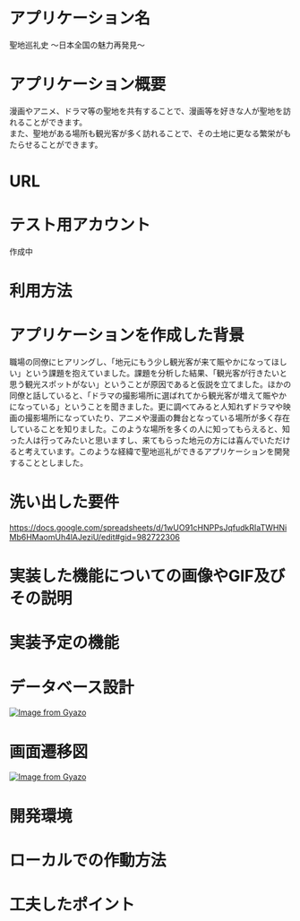 # アプリケーション名
聖地巡礼史 ～日本全国の魅力再発見～


# アプリケーション概要
漫画やアニメ、ドラマ等の聖地を共有することで、漫画等を好きな人が聖地を訪れることができます。<br>また、聖地がある場所も観光客が多く訪れることで、その土地に更なる繁栄がもたらせることができます。


# URL



# テスト用アカウント
作成中


# 利用方法


# アプリケーションを作成した背景
職場の同僚にヒアリングし、「地元にもう少し観光客が来て賑やかになってほしい」という課題を抱えていました。課題を分析した結果、「観光客が行きたいと思う観光スポットがない」ということが原因であると仮説を立てました。ほかの同僚と話していると、「ドラマの撮影場所に選ばれてから観光客が増えて賑やかになっている」ということを聞きました。更に調べてみると人知れずドラマや映画の撮影場所になっていたり、アニメや漫画の舞台となっている場所が多く存在していることを知りました。このような場所を多くの人に知ってもらえると、知った人は行ってみたいと思いますし、来てもらった地元の方には喜んでいただけると考えています。このような経緯で聖地巡礼ができるアプリケーションを開発することとしました。


# 洗い出した要件
https://docs.google.com/spreadsheets/d/1wUO91cHNPPsJqfudkRIaTWHNiMb6HMaomUh4lAJeziU/edit#gid=982722306


# 実装した機能についての画像やGIF及びその説明


# 実装予定の機能


# データベース設計
[![Image from Gyazo](https://i.gyazo.com/9dc48b38ad6acce14f5df626891fdadb.png)](https://gyazo.com/9dc48b38ad6acce14f5df626891fdadb)


# 画面遷移図
[![Image from Gyazo](https://i.gyazo.com/201a8df0ad968da0709ccb124f5417e3.png)](https://gyazo.com/201a8df0ad968da0709ccb124f5417e3)


# 開発環境


# ローカルでの作動方法


# 工夫したポイント


